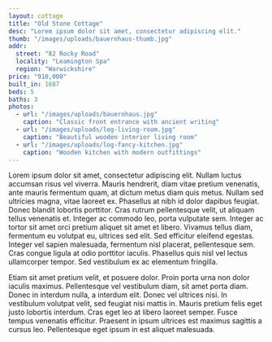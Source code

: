 ```yaml
---
layout: cottage
title: "Old Stone Cottage"
desc: "Lorem ipsum dolor sit amet, consectetur adipiscing elit."
thumb: "/images/uploads/bauernhaus-thumb.jpg"
addr:
  street: "82 Rocky Road"
  locality: "Leamington Spa"
  region: "Warwickshire"
price: "910,000"
built_in: 1687
beds: 5
baths: 3
photos:
  - url: "/images/uploads/bauernhaus.jpg"
    caption: "Classic front entrance with ancient writing"
  - url: "/images/uploads/log-living-room.jpg"
    caption: "Beautiful wooden interior living room"
  - url: "/images/uploads/log-fancy-kitchen.jpg"
    caption: "Wooden kitchen with modern outfittings"
---
```


Lorem ipsum dolor sit amet, consectetur adipiscing elit. Nullam luctus accumsan risus vel viverra. Mauris hendrerit, diam vitae pretium venenatis, ante mauris fermentum quam, at dictum metus diam quis metus. Nullam sed ultricies magna, vitae laoreet ex. Phasellus at nibh id dolor dapibus feugiat. Donec blandit lobortis porttitor. Cras rutrum pellentesque velit, ut aliquam tellus venenatis et. Integer ac commodo leo, porta vulputate sem. Integer ac tortor sit amet orci pretium aliquet sit amet et libero. Vivamus tellus diam, fermentum eu volutpat eu, ultrices sed elit. Sed efficitur eleifend egestas. Integer vel sapien malesuada, fermentum nisl placerat, pellentesque sem. Cras congue ligula at odio porttitor iaculis. Phasellus quis nisl vel lectus ullamcorper tempor. Sed vestibulum ex ac elementum fringilla.

Etiam sit amet pretium velit, et posuere dolor. Proin porta urna non dolor iaculis maximus. Pellentesque vel vestibulum diam, sit amet porta diam. Donec in interdum nulla, a interdum elit. Donec vel ultrices nisi. In vestibulum volutpat velit, sed feugiat nisi mattis in. Mauris pretium felis eget justo lobortis interdum. Cras eget leo at libero laoreet semper. Fusce tempus venenatis efficitur. Praesent in ipsum ultrices est maximus sagittis a cursus leo. Pellentesque eget ipsum in est aliquet malesuada.